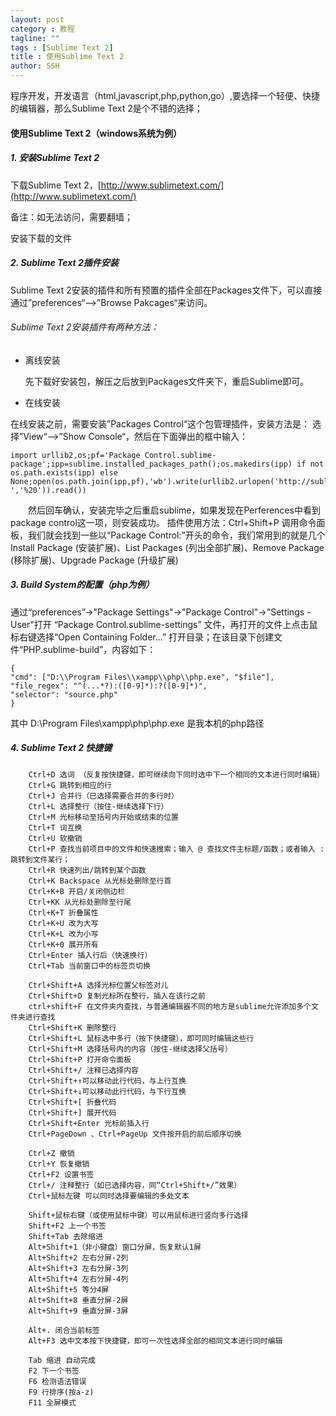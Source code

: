 ```yaml
---
layout: post
category : 教程
tagline: ""
tags : [Sublime Text 2]
title : 使用Sublime Text 2
author: SSH
---
```


程序开发，开发语言（html,javascript,php,python,go）,要选择一个轻便、快捷的编辑器，那么Sublime Text 2是个不错的选择；
<!--break-->

#### 使用Sublime Text 2（windows系统为例）

##### 1. 安装Sublime Text 2

下载Sublime Text 2，[http://www.sublimetext.com/](http://www.sublimetext.com/)

备注：如无法访问，需要翻墙；

安装下载的文件

##### 2. Sublime Text 2插件安装

Sublime Text 2安装的插件和所有预置的插件全部在Packages文件下，可以直接通过”preferences“—>”Browse Pakcages“来访问。

###### Sublime Text 2安装插件有两种方法：

- 离线安装

	先下载好安装包，解压之后放到Packages文件夹下，重启Sublime即可。

- 在线安装

在线安装之前，需要安装”Packages Control“这个包管理插件，安装方法是：
选择”View“—>”Show Console“，然后在下面弹出的框中输入：

	import urllib2,os;pf='Package Control.sublime-package';ipp=sublime.installed_packages_path();os.makedirs(ipp) if not os.path.exists(ipp) else None;open(os.path.join(ipp,pf),'wb').write(urllib2.urlopen('http://sublime.wbond.net/'+pf.replace(' ','%20')).read())

　　然后回车确认，安装完毕之后重启sublime，如果发现在Perferences中看到package control这一项，则安装成功。
插件使用方法：Ctrl+Shift+P 调用命令面板，我们就会找到一些以“Package Control:”开头的命令，我们常用到的就是几个 Install Package (安装扩展)、List Packages (列出全部扩展)、Remove Package (移除扩展)、Upgrade Package (升级扩展)

##### 3. Build System的配置（php为例）

通过“preferences”->"Package Settings"->"Package Control"->"Settings - User"打开 “Package Control.sublime-settings” 文件，再打开的文件上点击鼠标右键选择“Open Containing Folder...” 打开目录；在该目录下创建文件“PHP.sublime-build”，内容如下：

	{
	"cmd": ["D:\\Program Files\\xampp\\php\\php.exe", "$file"],
	"file_regex": "^(...*?):([0-9]*):?([0-9]*)",
	"selector": "source.php"
	}

其中 D:\Program Files\xampp\php\php.exe 是我本机的php路径

##### 4. Sublime Text 2 快捷键

		Ctrl+D 选词 （反复按快捷键，即可继续向下同时选中下一个相同的文本进行同时编辑）
		Ctrl+G 跳转到相应的行
		Ctrl+J 合并行（已选择需要合并的多行时）
		Ctrl+L 选择整行（按住-继续选择下行）
		Ctrl+M 光标移动至括号内开始或结束的位置
		Ctrl+T 词互换
		Ctrl+U 软撤销
		Ctrl+P 查找当前项目中的文件和快速搜索；输入 @ 查找文件主标题/函数；或者输入 : 跳转到文件某行；
		Ctrl+R 快速列出/跳转到某个函数
		Ctrl+K Backspace 从光标处删除至行首
		Ctrl+K+B 开启/关闭侧边栏
		Ctrl+KK 从光标处删除至行尾
		Ctrl+K+T 折叠属性
		Ctrl+K+U 改为大写
		Ctrl+K+L 改为小写
		Ctrl+K+0 展开所有
		Ctrl+Enter 插入行后（快速换行）
		Ctrl+Tab 当前窗口中的标签页切换

		Ctrl+Shift+A 选择光标位置父标签对儿
		Ctrl+Shift+D 复制光标所在整行，插入在该行之前
		ctrl+shift+F 在文件夹内查找，与普通编辑器不同的地方是sublime允许添加多个文件夹进行查找
		Ctrl+Shift+K 删除整行
		Ctrl+Shift+L 鼠标选中多行（按下快捷键），即可同时编辑这些行
		Ctrl+Shift+M 选择括号内的内容（按住-继续选择父括号）
		Ctrl+Shift+P 打开命令面板
		Ctrl+Shift+/ 注释已选择内容
		Ctrl+Shift+↑可以移动此行代码，与上行互换
		Ctrl+Shift+↓可以移动此行代码，与下行互换
		Ctrl+Shift+[ 折叠代码
		Ctrl+Shift+] 展开代码
		Ctrl+Shift+Enter 光标前插入行
		Ctrl+PageDown 、Ctrl+PageUp 文件按开启的前后顺序切换

		Ctrl+Z 撤销
		Ctrl+Y 恢复撤销
		Ctrl+F2 设置书签
		Ctrl+/ 注释整行（如已选择内容，同“Ctrl+Shift+/”效果）
		Ctrl+鼠标左键 可以同时选择要编辑的多处文本

		Shift+鼠标右键（或使用鼠标中键）可以用鼠标进行竖向多行选择
		Shift+F2 上一个书签
		Shift+Tab 去除缩进
		Alt+Shift+1（非小键盘）窗口分屏，恢复默认1屏
		Alt+Shift+2 左右分屏-2列
		Alt+Shift+3 左右分屏-3列
		Alt+Shift+4 左右分屏-4列
		Alt+Shift+5 等分4屏
		Alt+Shift+8 垂直分屏-2屏
		Alt+Shift+9 垂直分屏-3屏

		Alt+. 闭合当前标签
		Alt+F3 选中文本按下快捷键，即可一次性选择全部的相同文本进行同时编辑

		Tab 缩进 自动完成
		F2 下一个书签
		F6 检测语法错误
		F9 行排序(按a-z)
		F11 全屏模式